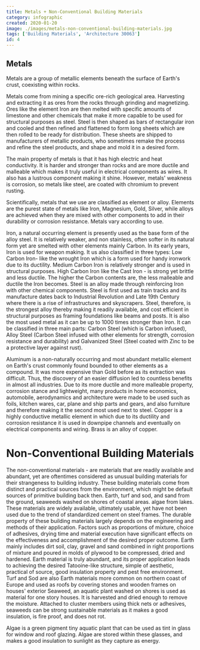 ```yaml
---
title: Metals + Non-Conventional Building Materials
category: infographic
created: 2020-01-20
image: ./images/metals-non-conventional-building-materials.jpg
tags: ['Building Materials', 'Architecture 30063']
id: 4
---
```


## Metals

Metals are a group of metallic elements beneath the surface of Earth's crust, coexisting within rocks.

Metals come from mining a specific ore-rich geological area. Harvesting and extracting it as ores from the rocks through grinding and magnetizing. Ores like the element Iron are then melted with specific amounts of limestone and other chemicals that make it more capable to be used for structural purposes as steel. Steel is then shaped as bars of rectangular iron and cooled and then refined and flattened to form long sheets which are then rolled to be ready for distribution. These sheets are shipped to manufacturers of metallic products, who sometimes remake the process and refine the steel products, and shape and mold it in a desired form.

The main property of metals is that it has high electric and heat conductivity. It is harder and stronger than rocks and are more ductile and malleable which makes it truly useful in electrical components as wires. It also has a lustrous component making it shine. However, metals' weakness is corrosion, so metals like steel, are coated with chromium to prevent rusting.

Scientifically, metals that we use are classified as element or alloy.
Elements are the purest state of metals like Iron, Magnesium, Gold, Silver, while alloys are achieved when they are mixed with other components to add in their durability or corrosion resistance. Metals vary according to use.

Iron, a natural occurring element is presently used as the base form of the alloy steel. It is relatively weaker, and non stainless, often softer in its natural form yet are smelted with other elements mainly Carbon. In its early years, Iron is used for weapon making. It us also classified in three types: Low Carbon Iron- like the wrought Iron which is a form used for handy ironwork due to its ductility. Medium Carbon Iron is relatively stronger and is used in structural purposes. High Carbon Iron like the Cast Iron - is strong yet brittle and less ductile. The higher the Carbon contents are, the less malleable and ductile the Iron becomes.
Steel is an alloy made through reinforcing Iron with other chemical components. Steel is first used as train tracks and its manufacture dates back to Industrial Revolution and Late 19th Century where there is a rise of infrastructures and skyscrapers. Steel, therefore, is the strongest alloy thereby making it readily available, and cost efficient in structural purposes as framing foundations like beams and posts. It is also the most used metal as it can be up to 1000 times stronger than Iron. It can be classified in three main parts: Carbon Steel (which is Carbon infused), Alloy Steel (Carbon Steel infused with other elements for strength, corrosion resistance and durability) and Galvanized Steel (Steel coated with Zinc to be a protective layer against rust).
 
Aluminum is a non-naturally occurring and most abundant metallic element on Earth's crust commonly found bounded to other elements as a compound. It was more expensive than Gold before as its extraction was difficult. Thus, the discovery of an easier diffusion led to countless benefits in almost all industries. Due to its more ductile and more malleable property, corrosion stance and lightweight, many products in home economics, automobile, aerodynamics and architecture were made to be used such as foils, kitchen wares, car, plane and ship parts and gears, and also furniture and therefore making it the second most used next to steel.
Copper is a highly conductive metallic element in which due to its ductility and corrosion resistance it is used in downpipe channels and eventually on electrical components and wiring. Brass is an alloy of copper.


# Non-Conventional Building Materials
The non-conventional materials - are materials that are readily available and abundant, yet are oftentimes considered as unusual building materials for their strangeness to building industry.
These building materials come from distinct and practical sources from the environment, which might be default sources of primitive building back then. Earth, turf and sod, and sand from the ground, seaweeds washed on shores of coastal areas. algae from lakes. These materials are widely available, ultimately usable, yet have not been used due to the trend of standardized cement on steel frames.
The durable property of these building materials largely depends on the engineering and methods of their application. Factors such as proportions of mixture, choice of adhesives, drying time and material execution have significant effects on the effectiveness and accomplishment of the desired proper outcome.
Earth mainly includes dirt soil, clay, gravel and sand combined in right proportions of mixture and poured in molds of plywood to be compressed, dried and hardened. Earth material is truly abundant, and its proper application leads to achieving the desired Tatooine-like structure, simple of aesthetic, practical of source, good insulation property and pest free environment.
Turf and Sod are also Earth materials more common on northern coast of Europe and used as roofs by covering stones and wooden frames on houses' exterior
Seaweed, an aquatic plant washed on shores is used as material for one story houses. It is harvested and dried enough to remove the moisture. Attached to cluster members using thick nets or adhesives, seaweeds can be strong sustainable materials as it makes a good insulation, is fire proof, and does not rot.
 
Algae is a green pigment tiny aquatic plant that can be used as tint in glass for window and roof glazing. Algae are stored within these glasses, and makes a good insulation to sunlight as they capture as energy. 


